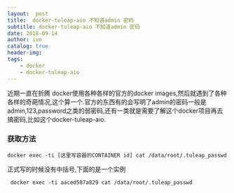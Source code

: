 ```yaml
---
layout:  post
title:  docker-tuleap-aio 不知道admin 密码
subtitle: docker-tuleap-aio 不知道admin 密码 
date: 2018-09-14
author: ivo
catalog: true
header-img:
tags:
    - docker  
    - docker-tuleap-aio
---
```

近期一直在折腾 docker使用各种各样的官方的docker images,然后就遇到了各种各样的奇葩情况,这个算一个.官方的东西有的会写明了admin的密码一般是admin,123,password之类的弱密码,还有一类就是需要了解这个docker项目再去搞密码,比如这个docker-tuleap-aio.

### 获取方法
`docker exec -ti [这里写容器的CONTAINER id] cat /data/root/.tuleap_passwd`

正式写的时候没有中括号,下面的是一个实例

```
 docker exec -ti aaced587a829 cat /data/root/.tuleap_passwd

```
